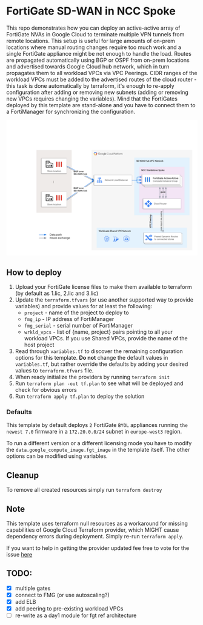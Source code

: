 # FortiGate SD-WAN in NCC Spoke

This repo demonstrates how you can deploy an active-active array of FortiGate NVAs in Google Cloud to terminate multiple VPN tunnels from remote locations. This setup is useful for large amounts of on-prem locations where manual routing changes require too much work and a single FortiGate appliance might be not enough to handle the load. Routes are propagated automatically using BGP or OSPF from on-prem locations and advertised towards Google Cloud hub network, which in turn propagates them to all workload VPCs via VPC Peerings. CIDR ranges of the workload VPCs must be added to the advertised routes of the cloud router - this task is done automatically by terraform, it's enough to re-apply configuration after adding or removing new subnets (adding or removing new VPCs requires changing the variables). Mind that the FortiGates deployed by this template are stand-alone and you have to connect them to a FortiManager for synchronizing the configuration.

![Concept diagram](fgt-ncc-singlespoke-overview.png)

## How to deploy
1. Upload your FortiGate license files to make them available to terraform (by default as 1.lic, 2.lic and 3.lic)
1. Update the `terraform.tfvars` (or use another supported way to provide variables) and provide values for at least the following:
    - `project` - name of the project to deploy to
    - `fmg_ip` - IP address of FortiManager
    - `fmg_serial` - serial number of FortiManager
    - `wrkld_vpcs` - list of {name, project} pairs pointing to all your workload VPCs. If you use Shared VPCs, provide the name of the host project
1. Read through `variables.tf` to discover the remaining configuration options for this template. **Do not** change the default values in `variables.tf`, but rather override the defaults by adding your desired values to `terraform.tfvars` file.
1. When ready initialize the providers by running `terraform init`
1. Run `terraform plan -out tf.plan` to see what will be deployed and check for obvious errors
1. Run `terraform apply tf.plan` to deploy the solution

### Defaults
This template by default deploys `2` FortiGate `BYOL` appliances running `the newest 7.0` firmware in a `172.20.0.0/24` subnet in `europe-west3` region.

To run a different version or a different licensing mode you have to modify the `data.google_compute_image.fgt_image` in the template itself. The other options can be modified using variables.

## Cleanup
To remove all created resources simply run `terraform destroy`

## Note
This template uses terraform null resources as a workaround for missing capabilities of Google Cloud Terraform provider, which MIGHT cause dependency errors during deployment. Simply re-run `terraform apply`.

If you want to help in getting the provider updated fee free to vote for the issue [here](https://github.com/hashicorp/terraform-provider-google/issues/11206)

## TODO:
- [x] multiple gates
- [x] connect to FMG (or use autoscaling?)
- [x] add ELB
- [x] add peering to pre-existing workload VPCs
- [ ] re-write as a day1 module for fgt ref architecture
